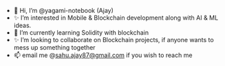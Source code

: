 - 👋 Hi, I’m @yagami-notebook (Ajay)
- ✨ I’m interested in Mobile & Blockchain development along with AI & ML ideas.
- 🌱 I’m currently learning Solidity with blockchain
- ✨ I’m looking to collaborate on Blockchain projects, if anyone wants to mess up something together
- 📫  email me @sahu.ajay87@gmail.com if you wish to reach me


